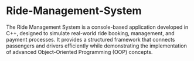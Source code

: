 # Ride-Management-System
The Ride Management System is a console-based application developed in C++, designed to simulate real-world ride booking, management, and payment processes. It provides a structured framework that connects passengers and drivers efficiently while demonstrating the implementation of advanced Object-Oriented Programming (OOP) concepts.
